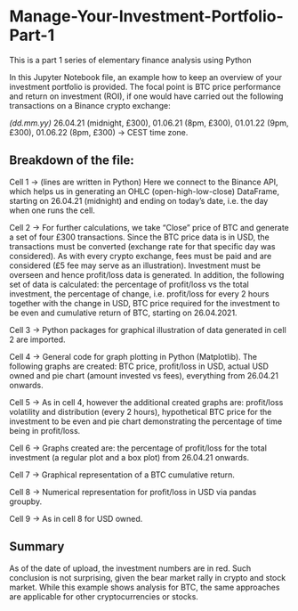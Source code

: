 # Manage-Your-Investment-Portfolio-Part-1
This is a part 1 series of elementary finance analysis using Python

In this Jupyter Notebook file, an example how to keep an overview of your investment
portfolio is provided. The focal point is BTC price performance and return on investment
(ROI), if one would have carried out the following transactions on a Binance crypto exchange: 

*(dd.mm.yy)*
26.04.21 (midnight, £300), 01.06.21 (8pm, £300), 01.01.22 (9pm, £300), 01.06.22 (8pm, £300) → CEST time zone.

## Breakdown of the file:

Cell 1 → (lines are written in Python) Here we connect to the Binance API, which helps us in generating an OHLC (open-high-low-close) DataFrame, starting on 26.04.21 (midnight) and ending on today’s date, i.e. the day when one runs the cell.

Cell 2 → For further calculations, we take “Close” price of BTC and generate a set of four £300 transactions. Since the BTC price data is in USD, the transactions must be converted (exchange rate for that specific day was considered). As with every crypto exchange, fees must be paid and are considered (£5 fee may serve as an illustration). Investment must be overseen and hence profit/loss data is generated. In addition, the following set of data is calculated: the percentage of profit/loss vs the total investment, the percentage of change, i.e. profit/loss for every 2 hours together with the change in USD, BTC price required for the investment to be even and cumulative return of BTC, starting on 26.04.2021.

Cell 3 → Python packages for graphical illustration of data generated in cell 2 are imported.

Cell 4 → General code for graph plotting in Python (Matplotlib). The following graphs are created: BTC price, profit/loss in USD, actual USD owned and pie chart (amount invested vs fees), everything from 26.04.21 onwards.

Cell 5 → As in cell 4, however the additional created graphs are: profit/loss volatility and distribution (every 2 hours), hypothetical BTC price for the investment to be even and pie chart demonstrating the percentage of time being in profit/loss.

Cell 6 → Graphs created are: the percentage of profit/loss for the total investment (a regular plot and a box plot) from 26.04.21 onwards.

Cell 7 → Graphical representation of a BTC cumulative return. 

Cell 8 → Numerical representation for profit/loss in USD via pandas groupby.

Cell 9 → As in cell 8 for USD owned.

## Summary
As of the date of upload, the investment numbers are in red. Such conclusion is not surprising, given the bear market rally in crypto and stock market. While this example shows analysis for BTC, the same approaches are applicable for other cryptocurrencies or stocks.


